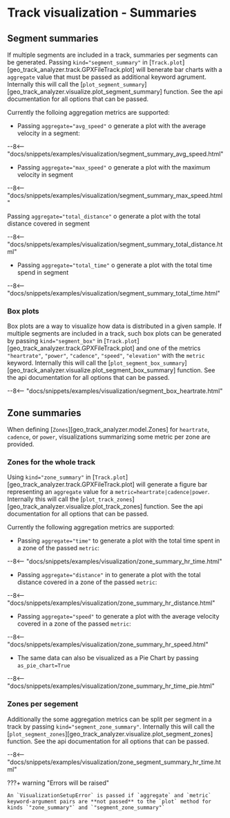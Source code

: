 # Track visualization - Summaries


## Segment summaries

If multiple segments are included in a track, summaries per segments can be generated. Passing `kind="segment_summary"` in [`Track.plot`][geo_track_analyzer.track.GPXFileTrack.plot] will benerate bar charts with a `aggregate` value that must be passed as additional keyword agrument. Internally this will call the  [`plot_segment_summary`][geo_track_analyzer.visualize.plot_segment_summary] function. See the api documentation for all options that can be passed.

Currently the folloing aggregation metrics are supported:

- Passing `aggregate="avg_speed"` o generate a plot with the average velocity in a segment:

--8<-- "docs/snippets/examples/visualization/segment_summary_avg_speed.html"

- Passing `aggregate="max_speed"` o generate a plot with the maximum velocity in segment

--8<-- "docs/snippets/examples/visualization/segment_summary_max_speed.html"

 Passing `aggregate="total_distance"` o generate a plot with the total distance covered in segment

--8<-- "docs/snippets/examples/visualization/segment_summary_total_distance.html"

- Passing `aggregate="total_time"` o generate a plot with the total time spend in segment

--8<-- "docs/snippets/examples/visualization/segment_summary_total_time.html"

### Box plots

Box plots are a way to visualize how data is distributed in a given sample. If multiple segments are included in a track, such box plots can be generated by passing `kind="segment_box"` in [`Track.plot`][geo_track_analyzer.track.GPXFileTrack.plot] and one of the metrics `"heartrate"`, `"power"`, `"cadence"`, `"speed"`, `"elevation"` with the `metric` keyword. Internally this will call the  [`plot_segment_box_summary`][geo_track_analyzer.visualize.plot_segment_box_summary] function. See the api documentation for all options that can be passed.

--8<-- "docs/snippets/examples/visualization/segment_box_heartrate.html"

## Zone summaries

When defining [`Zones`][geo_track_analyzer.model.Zones] for `heartrate`, `cadence`, or `power`, visualizations summarizing some metric per zone are provided.

### Zones for the whole track

Using `kind="zone_summary"` in [`Track.plot`][geo_track_analyzer.track.GPXFileTrack.plot] will generate a figure bar representing an `aggregate` value for a `metric=heartrate|cadence|power`.  Internally this will call the  [`plot_track_zones`][geo_track_analyzer.visualize.plot_track_zones] function. See the api documentation for all options that can be passed.

Currently the following aggregation metrics are supported:

- Passing `aggregate="time"` to generate a plot with the total time spent in a zone of the passed `metric`:

--8<-- "docs/snippets/examples/visualization/zone_summary_hr_time.html"

- Passing `aggregate="distance"` in to generate a plot with the total distance covered in a zone of the passed `metric`:

--8<-- "docs/snippets/examples/visualization/zone_summary_hr_distance.html"

- Passing `aggregate="speed"` to generate a plot with the average velocity covered in a zone of the passed `metric`:

--8<-- "docs/snippets/examples/visualization/zone_summary_hr_speed.html"

- The same data can also be visualized as a Pie Chart by passing `as_pie_chart=True`

--8<-- "docs/snippets/examples/visualization/zone_summary_hr_time_pie.html"

### Zones per segement

Additionally the some aggregation metrics can be split per segment in a track by passing `kind="segment_zone_summary"`.  Internally this will call the  [`plot_segment_zones`][geo_track_analyzer.visualize.plot_segment_zones] function. See the api documentation for all options that can be passed.

--8<-- "docs/snippets/examples/visualization/zone_segment_summary_hr_time.html"

???+ warning "Errors will be raised"

    An `VisualizationSetupError` is passed if `aggregate` and `metric` keyword-argument pairs are **not passed** to the `plot` method for kinds `"zone_summary"` and `"segment_zone_summary"`
